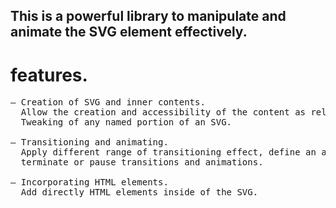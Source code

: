 ## This is a powerful library to manipulate and animate the SVG element effectively.
# features.
<pre>
&mdash; Creation of SVG and inner contents.
  Allow the creation and accessibility of the content as related elements (The element tree).
  Tweaking of any named portion of an SVG.<br/>
&mdash; Transitioning and animating.
  Apply different range of transitioning effect, define an animation to modify SVG with time.
  terminate or pause transitions and animations.<br/>
&mdash; Incorporating HTML elements.
  Add directly HTML elements inside of the SVG.<br/>
</pre>
